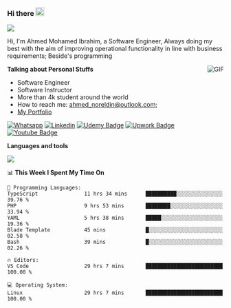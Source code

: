 ### Hi there <img src="https://raw.githubusercontent.com/MartinHeinz/MartinHeinz/master/wave.gif" width="20px">

![](https://komarev.com/ghpvc/?username=2hmad&color=lightgrey)

Hi, I'm Ahmed Mohamed Ibrahim, a Software Engineer, Always doing my best with the aim of improving operational functionality in line with business requirements; Beside's programming

  <img align="right" alt="GIF" src="https://media.giphy.com/media/836HiJc7pgzy8iNXCn/giphy.gif" />
  
**Talking about Personal Stuffs**

- Software Engineer
- Software Instructor
- More than 4k student around the world
- How to reach me: ahmed_noreldin@outlook.com;
- [My Portfolio](https://ahmednoreldin.com)

[![Whatsapp](https://img.shields.io/badge/WhatsApp-25D366?style=for-the-badge&logo=whatsapp&logoColor=white)](http://wa.me/201275457924)
[![Linkedin](https://img.shields.io/badge/LinkedIn-0077B5?style=for-the-badge&logo=linkedin&logoColor=white)](https://www.linkedin.com/in/ahmednoreldin)
[![Udemy Badge](https://img.shields.io/badge/Udemy-EC5252?style=for-the-badge&logo=Udemy&logoColor=white)](https://www.udemy.com/user/ahmed-mohamed-1/) 
[![Upwork Badge](https://img.shields.io/badge/Upwork-14a800?style=for-the-badge&logo=Upwork&logoColor=white)](https://www.upwork.com/freelancers/~01788957435aed0aa5)
[![Youtube Badge](https://img.shields.io/badge/youtube-FF0000?style=for-the-badge&logo=youtube&logoColor=white)](https://www.youtube.com/@code_with_ahmed)

**Languages and tools**  

<img src="https://skillicons.dev/icons?i=aws,gcp,azure,react,vue,flutter,php,cpp,docker,elasticsearch,express,git,githubactions,go,grafana,graphql,java,kafka,kubernetes,laravel,mongodb,mysql,nestjs,nextjs,nodejs,nuxtjs,php,postgres,postman,react,redis,redux,spring,sqlite,ts">

<!--START_SECTION:waka-->
📊 **This Week I Spent My Time On** 

```text
💬 Programming Languages: 
TypeScript               11 hrs 34 mins      ██████████░░░░░░░░░░░░░░░   39.76 % 
PHP                      9 hrs 53 mins       ████████░░░░░░░░░░░░░░░░░   33.94 % 
YAML                     5 hrs 38 mins       █████░░░░░░░░░░░░░░░░░░░░   19.36 % 
Blade Template           45 mins             █░░░░░░░░░░░░░░░░░░░░░░░░   02.58 % 
Bash                     39 mins             █░░░░░░░░░░░░░░░░░░░░░░░░   02.26 % 

🔥 Editors: 
VS Code                  29 hrs 7 mins       █████████████████████████   100.00 % 

💻 Operating System: 
Linux                    29 hrs 7 mins       █████████████████████████   100.00 % 
```


<!--END_SECTION:waka-->
 
